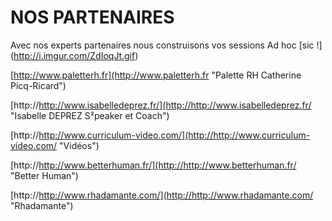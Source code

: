# NOS PARTENAIRES  #


Avec nos experts partenaires nous construisons vos sessions Ad hoc [sic !]
(http://i.imgur.com/ZdIoqJt.gif)


[http://www.paletterh.fr](http://www.paletterh.fr "Palette RH Catherine Picq-Ricard")

[http://http://www.isabelledeprez.fr/](http://http://www.isabelledeprez.fr/ "Isabelle DEPREZ S²peaker et Coach")

[http://http://www.curriculum-video.com/](http://http://www.curriculum-video.com/ "Vidéos")

[http://http://www.betterhuman.fr/](http://http://www.betterhuman.fr/ "Better Human")

[http://http://www.rhadamante.com/](http://http://www.rhadamante.com/ "Rhadamante")